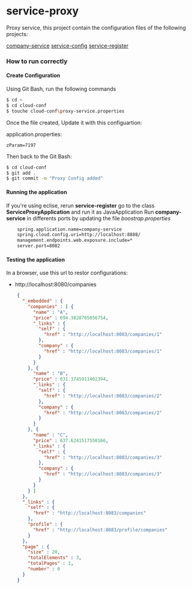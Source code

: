 # service-proxy
Proxy service, this project contain the configuration files of the following projects:

[company-service](https://github.com/YassirLAAR/company-service "company-service")
[service-config](https://github.com/YassirLAAR/service-config "service-config")
[service-register](https://github.com/YassirLAAR/service-register "service-config")

### How to run correctly

#### Create Configuration

Using Git Bash, run the following commands

```sh
$ cd ~
$ cd cloud-conf
$ touche cloud-conf\proxy-service.properties
``` 

Once the file created, Update it with this configuartion:

application.properties:

    zParam=7197
    

Then back to the Git Bash:
```sh
$ cd cloud-conf
$ git add . 
$ git commit -m "Proxy Config added"
```

#### Running the application

If you're using eclise, rerun **service-register** go to the class **ServiceProxyApplication** and run it as JavaApplication
Run **company-service** in differents ports by updating the file *boostrap.properties*

```sh
    spring.application.name=company-service
    spring.cloud.config.uri=http://localhost:8888/
    management.endpoints.web.exposure.include=*
    server.port=8082
```

#### Testing the application

In a browser, use this url to restor configurations:
* http://localhost:8080/companies
```json
    {
      "_embedded" : {
        "companies" : [ {
          "name" : "A",
          "price" : 694.3828765056754,
          "_links" : {
            "self" : {
              "href" : "http://localhost:8083/companies/1"
            },
            "company" : {
              "href" : "http://localhost:8083/companies/1"
            }
          }
        }, {
          "name" : "B",
          "price" : 631.3745911402394,
          "_links" : {
            "self" : {
              "href" : "http://localhost:8083/companies/2"
            },
            "company" : {
              "href" : "http://localhost:8083/companies/2"
            }
          }
        }, {
          "name" : "C",
          "price" : 637.6241517550166,
          "_links" : {
            "self" : {
              "href" : "http://localhost:8083/companies/3"
            },
            "company" : {
              "href" : "http://localhost:8083/companies/3"
            }
          }
        } ]
      },
      "_links" : {
        "self" : {
          "href" : "http://localhost:8083/companies"
        },
        "profile" : {
          "href" : "http://localhost:8083/profile/companies"
        }
      },
      "page" : {
        "size" : 20,
        "totalElements" : 3,
        "totalPages" : 1,
        "number" : 0
      }
    }
```

